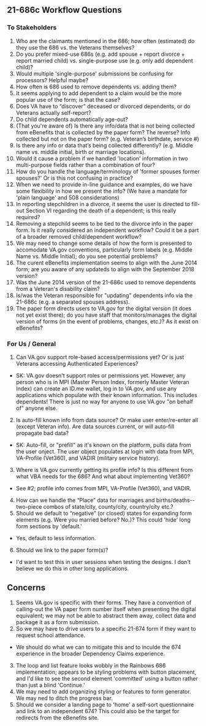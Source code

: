 ## 21-686c Workflow Questions

### To Stakeholders
1. Who are the claimants mentioned in the 686; how often (estimated) do they use the 686 vs. the Veterans themselves?
2. Do you prefer mixed-use 686s (e.g. add spouse + report divorce + report married child) vs. single-purpose use (e.g. only add dependent child)?
3. Would multiple 'single-purpose' submissions be confusing for processors? Helpful maybe?
4. How often is 686 used to remove dependents vs. adding them? 
5. It seems applying to add dependent to a claim would be the more popular use of the form; is that the case?
6. Does VA have to “discover” deceased or divorced dependents, or do Veterans actually self-report? 
7. Do child dependents automatically age-out?
8. (That you're aware of) Is there any info/data that is not being collected from eBenefits that is collected by the paper form? The reverse? Info collected but not on the paper form? (e.g. Veteran’s birthdate, service #)
9. Is there any info or data that’s being collected differently? (e.g. Middle name vs. middle initial, birth or marriage locations).
10. Would it cause a problem if we handled 'location' information in two multi-purpose fields rather than a combination of four?
11. How do you handle the language/terminology of 'former spouses former spouses?' Or is this not confusing in practice?
12. When we need to provide in-line guidance and examples, do we have some flexibility in how we present the info? (We have a mandate for 'plain language' and 508 considerations)
13. In reporting stepchildren in a divorce, it seems the user is directed to fill-out Section VI regarding the death of a dependent; is this really required?
14. Removing a stepchild seems to be tied to the divorce info in the paper form. Is it really considered an independent workflow? Could it be a part of a broader removed child/dependent workflow?
15. We may need to change some details of how the form is presented to accomodate VA.gov conventions, particularly form labels (e.g. Middle Name vs. Middle Initial); do you see potential problems?
16. The curent eBenefits implementation seems to align with the June 2014 form; are you aware of any updateds to align with the September 2018 version?
17. Was the June 2014 version of the 21-686c used to remove dependents from a Veteran's disability claim?
18. Is/was the Veteran responsible for "updating" dependents info via the 21-686c (e.g. a separated spouses address).
19. The paper form directs users to VA.gov for the digital version (it does not yet exist there); do you have staff that monitors/manages the digital version of forms (in the event of problems, changes, etc.)? As it exist on eBenefits?

### For Us / General
1. Can VA.gov support role-based access/permissions yet? Or is just Veterans accessing Authenticated Experiences?
 - SK: VA.gov doesn't support roles or permissions yet. However, any person who is in MPI (Master Person Index, formerly Master Veteran Index) can create an ID.me wallet, log in to VA.gov, and use any applications which populate with their known information. This includes dependents! There is just no way for anyone to use VA.gov "on behalf of" anyone else.
2. Is auto-fill known info from data source? Or make user enter/re-enter all (except Veteran info). Are data sources current, or will auto-fill propagate bad data?
- SK: Auto-fill, or "prefill" as it's known on the platform, pulls data from the user onject. The user object populates at login with data from MPI, VA-Profile (Vet360), and VADIR (military service history).
3. Where is VA.gov currently getting its profile info? Is this different from what VBA needs for the 686? And what about implementing Vet360?
- See #2; profile info comes from MPI, VA-Profile (Vet360), and VADIR.
4. How can we handle the “Place” data for marriages and births/deaths--two-piece combos of state/city, county/city, country/city etc.?
5. Should we default to “negative” (or closed) states for expanding form elements (e.g. Were you married before? No.)? This could 'hide' long form sections by 'default.'
- Yes, default to less information.
6. Should we link to the paper form(s)?
- I'd want to test this in user sessions when testing the designs. I don't believe we do this in other long applications.

## Concerns
1. Seems VA.gov is specific with their forms. They have a convention of calling-out the VA paper form number itself when presenting the digital equivalent; we may not be able to abstract them away, collect data and package it as a form submission.
2. So we may have to drive users to a specific 21-674 form if they want to request school attendance.
- We should do what we can to mitigate this and to inculde the 674 experience in the broader Dependency Claims experience.
3. The loop and list feature looks wobbly in the Rainbows 686 implementation; appears to be styling problems with button placement, and I'd like to see the second element 'committed' using a button rather than just a blind 'Continue.'
4. We may need to add organizing styling or features to form generator. We may ned to ditch the progress bar.
5. Should we consider a landing page to 'home' a self-sort questionnaire and link to an independent 674? This could also be the target for redirects from the eBenefits site.
